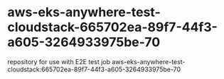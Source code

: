 # aws-eks-anywhere-test-cloudstack-665702ea-89f7-44f3-a605-3264933975be-70
repository for use with E2E test job aws-eks-anywhere-test-cloudstack:665702ea-89f7-44f3-a605-3264933975be-70
